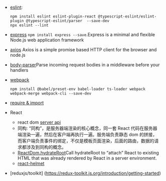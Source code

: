 - [eslint](https://eslint.org/docs/latest/use/configure/): 
    ```shell
    npm install eslint eslint-plugin-react @typescript-eslint/eslint-plugin @typescript-eslint/parser  --save-dev
    npx eslint --lint
    ``` 
- [express](https://expressjs.com/) `npm install express --save`.Express is a minimal and flexible Node.js web application framework 

- [axios](https://axios-http.com/docs/intro) Axios is a simple promise based HTTP client for the browser and node.js
- [body-parser](https://github.com/expressjs/body-parser#readme)Parse incoming request bodies in a middleware before your handlers

- [webpack](https://webpack.wuhaolin.cn/)
  ```shell
  npm install @babel/preset-env babel-loader ts-loader webpack webpack-merge webpack-cli --save-dev
  ```

- [require & import](https://www.cnblogs.com/datiangou/p/10158960.html)

- React
  - react dom [server api](https://legacy.reactjs.org/docs/react-dom-server.html)
  - 同构: “同构”，是服务器端渲染的核心概念，同一套 React 代码在服务器端渲染一遍，然后在客户端再执行一遍。服务端负责静态 dom 的拼接，而客户端负责事件的绑定，不仅是模板页面渲染，后面的路由，数据的请求都涉及到同构的概念。
  - [ReactDom.hydrateRoot](https://zh-hans.react.dev/reference/react-dom/client/hydrateRoot)Call hydrateRoot to “attach” React to existing HTML that was already rendered by React in a server environment.
  - [react-helmet](https://www.npmjs.com/package/react-helmet)

- [reduxjs/toolkit] (https://redux-toolkit.js.org/introduction/getting-started)